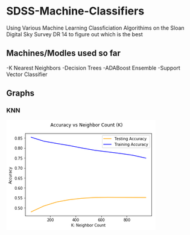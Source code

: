 # SDSS-Machine-Classifiers
Using Various Machine Learning Classficiation Algorithims on the Sloan Digital Sky Survey DR 14 to figure out which is the best

## Machines/Modles used so far
-K Nearest Neighbors
-Decision Trees
-ADABoost Ensemble
-Support Vector Classifier

## Graphs

### KNN 

<img src="knn1.png"></img>
